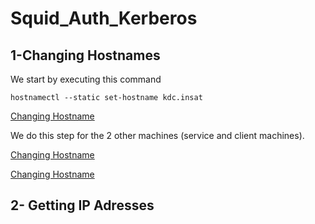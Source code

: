 # Squid_Auth_Kerberos

## 1-Changing Hostnames
We start by executing this command
```
hostnamectl --static set-hostname kdc.insat
```
[Changing Hostname](images/ips_hostnames/KDC/hostname.png)

We do this step for the 2 other machines (service and client machines).

[Changing Hostname](images/ips_hostnames/Service/hostname.png)

[Changing Hostname](images/ips_hostnames/Client/hostname.png)

## 2- Getting IP Adresses